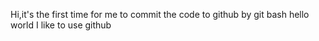 Hi,it's the first time for me to commit the code to github by git bash
hello world
I like to use github
